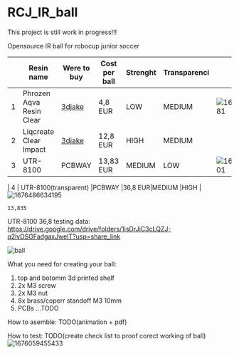 
# RCJ_IR_ball
This project is still work in progress!!!

Opensource IR ball for robocup junior soccer
 
|   | Resin name                | Were to buy | Cost per ball | Strenght | Transparenci | Photo |
|---|---------------------------|-------------|---------------|----------|--------------|-------|
| 1 |  Phrozen Aqva Resin Clear |[3djake](https://www.3djake.sk/liqcreate-resin-pre-sla-dlp-3d-tlaciarne/clear-impact) | 4,8 EUR| LOW  | MEDIUM|![1676486634181](https://user-images.githubusercontent.com/44644846/219143458-03654cfd-a070-467f-90a6-ac246d412b55.jpg)|
| 2 |  Liqcreate Clear Impact   |[3djake](https://www.3djake.sk/liqcreate-resin-pre-sla-dlp-3d-tlaciarne/clear-impact)| 12,8 EUR| HIGH | MEDIUM|  |
| 3 | UTR-8100                  |PCBWAY               |13,83 EUR|MEDIUM             | LOW      |![1676486634201](https://user-images.githubusercontent.com/44644846/219143408-931c6f02-c58d-4770-90bf-7980de1b1e98.jpg)

| 4 | UTR-8100(transparent)     |PCBWAY               |36,8 EUR|MEDIUM              |HIGH       |![1676486634195](https://user-images.githubusercontent.com/44644846/219143177-77d9bcea-a94a-4dd6-bad2-3f4332c3b2a3.jpg)

	13,835
UTR-8100 	36,8
testing data:
https://drive.google.com/drive/folders/1isDrJiC3cLQZJ-q2lvDSGFadgaxJweIT?usp=share_link

![ball](https://user-images.githubusercontent.com/44644846/218197888-c3d92154-a12a-4497-98c9-b9f257484591.png)

What you need for creating your ball:
1. top and botomm 3d printed shelf
2. 2x M3 screw
3. 2x M3 nut
4. 8x brass/coperr standoff M3 10mm
5. PCBs
...TODO

How to asemble:
TODO(animation + pdf)

How to test:
TODO(create check list to proof corect working of ball)
![1676059455433](https://user-images.githubusercontent.com/44644846/218199909-0faff625-584b-4579-9111-4d693d9fabec.jpg)
